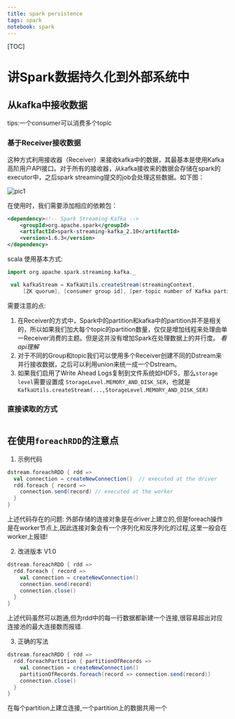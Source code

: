 ```yaml
---
title: spark persistence
tags: spark
notebook: spark
---
```


[TOC]

# 讲Spark数据持久化到外部系统中

## 从kafka中接收数据

tips:一个consumer可以消费多个topic

### 基于Receiver接收数据

这种方式利用接收器（Receiver）来接收kafka中的数据，其最基本是使用Kafka高阶用户API接口。对于所有的接收器，从kafka接收来的数据会存储在spark的executor中，之后spark streaming提交的job会处理这些数据。如下图：

![pic1](http://images2015.cnblogs.com/blog/524764/201612/524764-20161214185141370-645283644.png)

在使用时，我们需要添加相应的依赖包：

``` xml
<dependency><!-- Spark Streaming Kafka -->
    <groupId>org.apache.spark</groupId>
    <artifactId>spark-streaming-kafka_2.10</artifactId>
    <version>1.6.3</version>
</dependency>
```

scala 使用基本方式:

``` scala
import org.apache.spark.streaming.kafka._

 val kafkaStream = KafkaUtils.createStream(streamingContext,
     [ZK quorum], [consumer group id], [per-topic number of Kafka partitions to consume])

```

需要注意的点:

1. 在Receiver的方式中，Spark中的partition和kafka中的partition并不是相关的，所以如果我们加大每个topic的partition数量，仅仅是增加线程来处理由单一Receiver消费的主题。但是这并没有增加Spark在处理数据上的并行度。 *看api理解*
1. 对于不同的Group和topic我们可以使用多个Receiver创建不同的Dstream来并行接收数据，之后可以利用union来统一成一个Dstream。
1. 如果我们启用了Write Ahead Logs复制到文件系统如HDFS，那么`storage level`需要设置成 `StorageLevel.MEMORY_AND_DISK_SER`，也就是`KafkaUtils.createStream(...,StorageLevel.MEMORY_AND_DISK_SER)`

### 直接读取的方式

``` scala

``` 
## 在使用`foreachRDD`的注意点

1. 示例代码

``` scala
dstream.foreachRDD { rdd =>
  val connection = createNewConnection()  // executed at the driver
  rdd.foreach { record =>
    connection.send(record) // executed at the worker
  }
}
```

上述代码存在的问题: 外部存储的连接对象是在driver上建立的,但是foreach操作是在worker节点上,因此连接对象会有一个序列化和反序列化的过程,这里一般会在worker上报错!

2. 改进版本 V1.0

``` scala
dstream.foreachRDD { rdd =>
  rdd.foreach { record =>
    val connection = createNewConnection()
    connection.send(record)
    connection.close()
  }
}
```

上述代码虽然可以跑通,但为rdd中的每一行数据都新建一个连接,很容易超出对应连接池的最大连接数而报错.

3. 正确的写法

``` scala
dstream.foreachRDD { rdd =>
  rdd.foreachPartition { partitionOfRecords =>
    val connection = createNewConnection()
    partitionOfRecords.foreach(record => connection.send(record))
    connection.close()
  }
}
```

在每个partition上建立连接,一个partition上的数据共用一个

